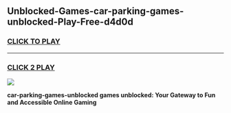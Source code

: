 
## Unblocked-Games-car-parking-games-unblocked-Play-Free-d4d0d
<h3>
<a href="https://premium76.site?title=car-parking-games-unblocked&ref=10A">CLICK TO PLAY</a></h3>
<hr>

<h3>
<a href="https://premium76.site?title=car-parking-games-unblocked&ref=10A">CLICK 2 PLAY</a>
  
</h3>

<a href="https://premium76.site?title=car-parking-games-unblocked&ref=10A"><img src="https://clearcache.store/games.png"></a>


**car-parking-games-unblocked games unblocked: Your Gateway to Fun and Accessible Online Gaming**
